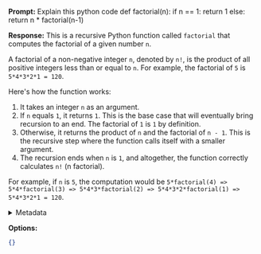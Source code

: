**Prompt:**
Explain this python code def factorial(n):
    if n == 1:
        return 1
    else:
        return n * factorial(n-1)

**Response:**
This is a recursive Python function called `factorial` that computes the factorial of a given number `n`. 

A factorial of a non-negative integer `n`, denoted by `n!`, is the product of all positive integers less than or equal to `n`. For example, the factorial of `5` is `5*4*3*2*1 = 120`.

Here's how the function works:

1. It takes an integer `n` as an argument.
2. If `n` equals `1`, it returns `1`. This is the base case that will eventually bring recursion to an end. The factorial of `1` is `1` by definition.
3. Otherwise, it returns the product of `n` and the factorial of `n - 1`. This is the recursive step where the function calls itself with a smaller argument. 
4. The recursion ends when `n` is `1`, and altogether, the function correctly calculates `n!` (n factorial).

For example, if `n` is `5`, the computation would be `5*factorial(4) => 5*4*factorial(3) => 5*4*3*factorial(2) => 5*4*3*2*factorial(1) => 5*4*3*2*1 = 120`.

<details><summary>Metadata</summary>

- Duration: 29243 ms
- Datetime: 2023-11-07T11:46:46.392306
- Model: gpt-4-0613

</details>

**Options:**
```json
{}
```

